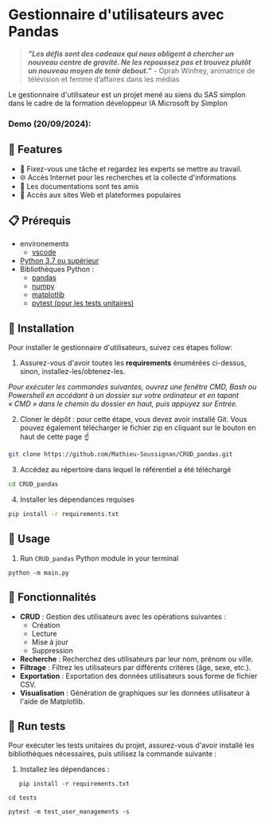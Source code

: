 # Gestionnaire d'utilisateurs avec Pandas



> ***”Les défis sont des cadeaux qui nous obligent à chercher un nouveau centre de gravité. Ne les repoussez pas et trouvez plutôt un nouveau moyen de tenir debout.”*** - Oprah Winfrey, animatrice de télévision et femme d’affaires dans les médias
>

Le gestionnaire d'utilisateur est un projet mené au siens du SAS simplon dans le cadre de la formation développeur IA Microsoft by Simplon 
### Demo (20/09/2024):


## 🚀 Features

- 🤯 Fixez-vous une tâche et regardez les experts se mettre au travail.
- 🌐 Accès Internet pour les recherches et la collecte d'informations
- 💾 Les documentations sont tes amis
- 🔗 Accès aux sites Web et plateformes populaires


## 📋 Prérequis

- environements
  - [vscode](https://code.visualstudio.com/docs/?dv=win64user)
- [Python 3.7 ou supérieur](https://www.tutorialspoint.com/how-to-install-python-in-windows)
- Bibliothèques Python :
  - [pandas](https://pandas.pydata.org/docs/index.html)
  - [numpy](https://numpy.org/doc/stable/user/index.html#user)
  - [matplotlib](https://matplotlib.org/stable/users/index)
  - [pytest (pour les tests unitaires)](https://docs.pytest.org/en/7.1.x/reference/reference.html)


## 💾 Installation

Pour installer le gestionnaire d'utilisateurs, suivez ces étapes follow:

1. Assurez-vous d'avoir toutes les **requirements** énumérées ci-dessus, sinon, installez-les/obtenez-les.

_Pour exécuter les commandes suivantes, ouvrez une fenêtre CMD, Bash ou Powershell en accédant à un dossier sur votre ordinateur et en tapant « CMD » dans le chemin du dossier en haut, puis appuyez sur Entrée._

2. Cloner le dépôt : pour cette étape, vous devez avoir installé Git. Vous pouvez également télécharger le fichier zip en cliquant sur le bouton en haut de cette page ☝️

```bash
git clone https://github.com/Mathieu-Soussignan/CRUD_pandas.git
```

3. Accédez au répertoire dans lequel le référentiel a été téléchargé

```bash
cd CRUD_pandas
```

4. Installer les dépendances requises

```bash
pip install -r requirements.txt
```

## 🔧 Usage

1. Run `CRUD_pandas` Python module in your terminal

```
python -m main.py
```

## 🚀 Fonctionnalités

- **CRUD** : Gestion des utilisateurs avec les opérations suivantes :
  - Création
  - Lecture
  - Mise à jour
  - Suppression
- **Recherche** : Recherchez des utilisateurs par leur nom, prénom ou ville.
- **Filtrage** : Filtrez les utilisateurs par différents critères (âge, sexe, etc.).
- **Exportation** : Exportation des données utilisateurs sous forme de fichier CSV.
- **Visualisation** : Génération de graphiques sur les données utilisateur à l'aide de Matplotlib.


## 🧪 Run tests

Pour exécuter les tests unitaires du projet, assurez-vous d'avoir installé les bibliothèques nécessaires, puis utilisez la commande suivante :

1. Installez les dépendances :

```
   pip install -r requirements.txt
```

```
cd tests
```

```
pytest -m test_user_managements -s
``` 





